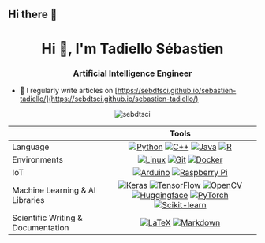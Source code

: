 
## Hi there 👋
<h1 align="center">Hi 👋, I'm Tadiello Sébastien</h1>
<h3 align="center">Artificial Intelligence Engineer</h3>

- 📝 I regularly write articles on [https://sebdtsci.github.io/sebastien-tadiello/](https://sebdtsci.github.io/sebastien-tadiello/)
  
<p align="center"><img align="center" src="https://github-readme-stats.vercel.app/api/top-langs?username=sebdtsci&show_icons=true&locale=en&layout=compact" alt="sebdtsci" /></p>

| |Tools| 
| :--------------- |:---------------:| 
| Language | [![Python](https://img.shields.io/badge/Python-black?style=flat&logo=python)](https://www.python.org/) [![C++](https://img.shields.io/badge/C++-black?style=flat&logo=c%2B%2B)]() [![Java](https://img.shields.io/badge/Java-black?style=flat&logo=java)](https://www.java.com/) [![R](https://img.shields.io/badge/R-black?style=flat&logo=r)](https://cran.r-project.org/)|
| Environments | [![Linux](https://img.shields.io/badge/Linux-black?style=flat&logo=linux)](https://www.linux.org/) [![Git](https://img.shields.io/badge/Git-black?style=flat&logo=git)](https://git-scm.com/) [![Docker](https://img.shields.io/badge/Docker-black?style=flat&logo=docker)](https://www.docker.com/) |
| IoT | [![Arduino](https://img.shields.io/badge/Arduino-black?style=flat&logo=arduino)](https://www.arduino.cc/) [![Raspberry Pi](https://img.shields.io/badge/Raspberry%20Pi-black?style=flat&logo=raspberry-pi)](https://www.raspberrypi.org/) |
| Machine Learning & AI Libraries |[![Keras](https://img.shields.io/badge/Keras-black?style=flat&logo=keras)](https://keras.io/) [![TensorFlow](https://img.shields.io/badge/TensorFlow-black?style=flat&logo=tensorflow)](https://www.tensorflow.org/) [![OpenCV](https://img.shields.io/badge/OpenCV-black?style=flat&logo=opencv)](https://opencv.org/) [![Huggingface](https://img.shields.io/badge/Hugging_Face-black?style=flat&logo=huggingface)](https://huggingface.co/) [![PyTorch](https://img.shields.io/badge/PyTorch-black?style=flat&logo=pytorch)](https://pytorch.org/) [![Scikit-learn](https://img.shields.io/badge/Scikit_learn-black?style=flat&logo=scikit-learn)](https://scikit-learn.org/)|
| Scientific Writing & Documentation | [![LaTeX](https://img.shields.io/badge/LaTeX-black?style=flat&logo=latex)](https://www.latex-project.org/) [![Markdown](https://img.shields.io/badge/Markdown-black?style=flat&logo=markdown)]() |






<!--
**sebDtSci/sebDtSci** is a ✨ _special_ ✨ repository because its `README.md` (this file) appears on your GitHub profile.
-->
